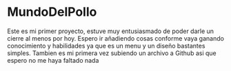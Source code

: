 # MundoDelPollo
Este es mi primer proyecto, estuve muy entusiasmado de poder darle un cierre al menos por hoy.
Espero ir añadiendo cosas conforme vaya ganando conocimiento y habilidades ya que es un menu y un diseño bastantes simples.
Tambien es mi primera vez subiendo un archivo a Github asi que espero no me haya faltado nada

